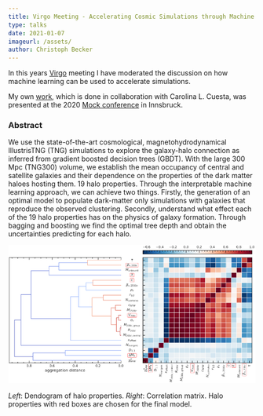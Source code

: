 ```yaml
---
title: Virgo Meeting - Accelerating Cosmic Simulations through Machine Learning
type: talks
date: 2021-01-07
imageurl: /assets/
author: Christoph Becker
---
```


In this years [Virgo](http://www.virgo.dur.ac.uk/) meeting I have moderated the discussion on how machine learning can be used to accelerate simulations.

My own [work](https://slides.com/carolcuesta/a-tree-grows-in-illustris-tng-the-galaxy-halo-connection-learnedby-boosted-decision-trees), which is done in collaboration with Carolina L. Cuesta, was presented at the 2020 [Mock conference](https://www.uibk.ac.at/congress/mockinnsbruck/) in Innsbruck.

### Abstract

We use the state-of-the-art cosmological, magnetohydrodynamical IllustrisTNG (TNG) simulations to explore the galaxy-halo connection as inferred from gradient boosted decision trees (GBDT). With the large 300 Mpc (TNG300) volume, we establish the mean occupancy of central and satellite galaxies and their dependence on the properties of the dark matter haloes hosting them. 19 halo properties. Through the interpretable machine learning approach, we can achieve two things. Firstly, the generation of an optimal model to populate dark-matter only simulations with galaxies that reproduce the observed clustering. Secondly, understand what effect each of the 19 halo properties has on the physics of galaxy formation. Through bagging and boosting we find the optimal tree depth and obtain the uncertainties predicting for each halo.

![dendogram](/assets/talk_gahaco_dendo_cm.png)

_Left_: Dendogram of halo properties. _Right_: Correlation matrix. Halo properties with red boxes are chosen for the final model.
